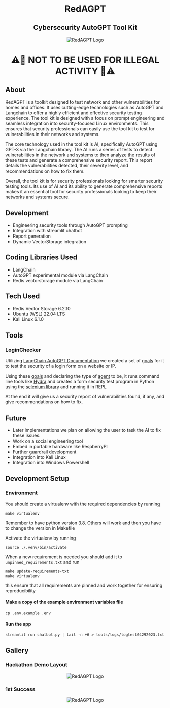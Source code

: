 <h1 align="center">RedAGPT</h1>

<h2 align="center"> Cybersecurity AutoGPT Tool Kit </h2>

<p align="center" >
    <img src="imgs/web_icon.png" alt="RedAGPT Logo" align="center">
</p>

<h1 align="center"><b>⚠️🔴 NOT TO BE USED FOR ILLEGAL ACTIVITY 🔴⚠️</b></h1>

## About

RedAGPT is a toolkit designed to test network and other vulnerabilities for homes and offices. It uses cutting-edge technologies such as AutoGPT and Langchain to offer a highly efficient and effective security testing experience. The tool kit is designed with a focus on prompt engineering and seamless integration into security-focused Linux environments. This ensures that security professionals can easily use the tool kit to test for vulnerabilities in their networks and systems. 

The core technology used in the tool kit is AI, specifically AutoGPT using GPT-3 via the Langchain library. The AI runs a series of tests to detect vulnerabilities in the network and systems to then analyze the results of these tests and generate a comprehensive security report. This report details the vulnerabilities detected, their severity level, and recommendations on how to fix them. 

Overall, the tool kit is for security professionals looking for smarter security testing tools. Its use of AI and its ability to generate comprehensive reports makes it an essential tool for security professionals looking to keep their networks and systems secure.

## Development
* Engineering security tools through AutoGPT prompting
* Integration with streamlit chatbot
* Report generation
* Dynamic VectorStorage integration

## Coding Libraries Used
* LangChain
* AutoGPT experimental module via LangChain
* Redis vectorstorage module via LangChain

## Tech Used
* Redis Vector Storage 6.2.10
* Ubuntu (WSL) 22.04 LTS
* Kali Linux 6.1.0

## Tools
### LoginChecker
Utilizing [LangChain AutoGPT Documentation](https://github.com/hwchase17/langchain/blob/master/docs/use_cases/autonomous_agents/autogpt.ipynb) we created a set of [goals](https://github.com/shamantechnology/RedAGPT/blob/master/tools/login_checker.py#L65) for it to test the security of a login form on a website or IP.

Using these [goals](https://github.com/shamantechnology/RedAGPT/blob/master/tools/login_checker.py#L65) and declaring the type of [agent](https://github.com/shamantechnology/RedAGPT/blob/master/tools/login_checker.py#L126) to be, it runs command line tools like [Hydra](https://www.kali.org/tools/hydra/) and creates a form security test program in Python using the [selenium library](https://selenium-python.readthedocs.io/) and running it in REPL

At the end it will give us a security report of vulnerabilities found, if any, and give recommendations on how to fix.

## Future
* Later implementations we plan on allowing the user to task the AI to fix these issues.
* Work on a social engineering tool
* Embed in portable hardware like RespberryPI
* Further guardrail development
* Integration into Kali Linux
* Integration into Windows Powershell

## Development Setup

### Environment
You should create a virtualenv with the required dependencies by running
```
make virtualenv
```
Remember to have python version 3.8. Others will work and then you have to change the version in Makefile

Activate the virtualenv by running
```
source ./.venv/bin/activate
```

When a new requirement is needed you should add it to `unpinned_requirements.txt` and run
```
make update-requirements-txt
make virtualenv
```
this ensure that all requirements are pinned and work together for ensuring reproducibility

#### Make a copy of the example environment variables file
```
cp .env.example .env
```

#### Run the app
```
streamlit run chatbot.py | tail -n +6 > tools/logs/logtest04292023.txt
```

## Gallery

### Hackathon Demo Layout
<p align="center" >
    <img src="imgs/demo.png" alt="RedAGPT Logo" align="center">
</p>

### 1st Success
<p align="center" >
    <img src="imgs/success_final.png" alt="RedAGPT Logo" align="center">
</p>
